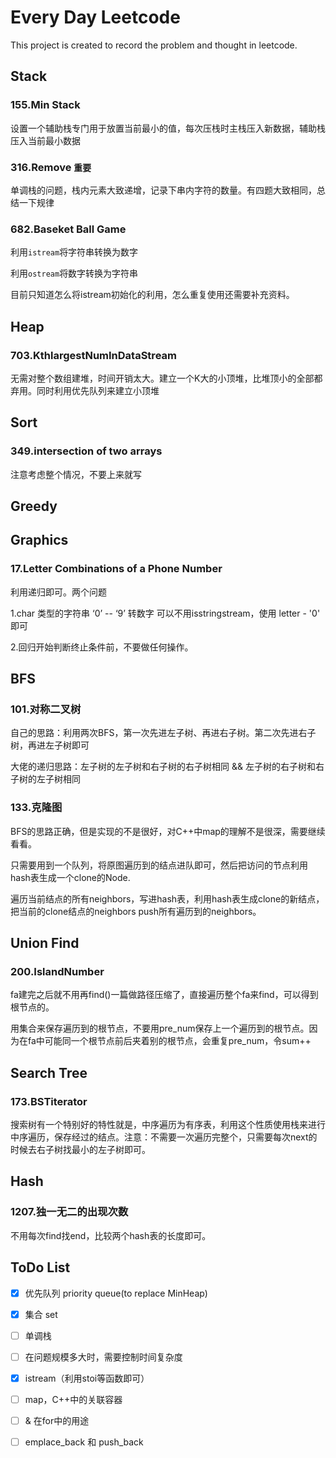 # Every Day Leetcode

This project is created to record the problem and thought in leetcode.



## Stack

### 155.Min Stack

设置一个辅助栈专门用于放置当前最小的值，每次压栈时主栈压入新数据，辅助栈压入当前最小数据  



### 316.Remove `重要` 

单调栈的问题，栈内元素大致递增，记录下串内字符的数量。有四题大致相同，总结一下规律  



### 682.Baseket Ball Game

利用`istream`将字符串转换为数字

利用`ostream`将数字转换为字符串

目前只知道怎么将istream初始化的利用，怎么重复使用还需要补充资料。  



## Heap

### 703.KthlargestNumInDataStream

无需对整个数组建堆，时间开销太大。建立一个K大的小顶堆，比堆顶小的全部都弃用。同时利用优先队列来建立小顶堆  



## Sort

### 349.intersection of two arrays

注意考虑整个情况，不要上来就写

  



## Greedy   



## Graphics

### 17.Letter Combinations of a Phone Number

利用递归即可。两个问题

1.char 类型的字符串 ‘0’ -- ‘9’ 转数字 可以不用isstringstream，使用 letter - '0' 即可

2.回归开始判断终止条件前，不要做任何操作。  



## BFS 

### 101.对称二叉树

自己的思路：利用两次BFS，第一次先进左子树、再进右子树。第二次先进右子树，再进左子树即可

大佬的递归思路：左子树的左子树和右子树的右子树相同 && 左子树的右子树和右子树的左子树相同  

### 133.克隆图

  BFS的思路正确，但是实现的不是很好，对C++中map的理解不是很深，需要继续看看。

只需要用到一个队列，将原图遍历到的结点进队即可，然后把访问的节点利用hash表生成一个clone的Node.

遍历当前结点的所有neighbors，写进hash表，利用hash表生成clone的新结点，把当前的clone结点的neighbors push所有遍历到的neighbors。





## Union Find

### 200.IslandNumber

fa建完之后就不用再find()一篇做路径压缩了，直接遍历整个fa来find，可以得到根节点的。

用集合来保存遍历到的根节点，不要用pre_num保存上一个遍历到的根节点。因为在fa中可能同一个根节点前后夹着别的根节点，会重复pre_num，令sum++



## Search Tree

### 173.BSTiterator

搜索树有一个特别好的特性就是，中序遍历为有序表，利用这个性质使用栈来进行中序遍历，保存经过的结点。注意：不需要一次遍历完整个，只需要每次next的时候去右子树找最小的左子树即可。





## Hash

### 1207.独一无二的出现次数

不用每次find找end，比较两个hash表的长度即可。



## ToDo List

- [x] 优先队列 priority queue(to replace MinHeap)
- [x] 集合 set
- [ ] 单调栈 
- [ ] 在问题规模多大时，需要控制时间复杂度
- [x] istream（利用stoi等函数即可）
- [ ] map，C++中的关联容器
- [ ] & 在for中的用途
- [ ] emplace_back 和 push_back


